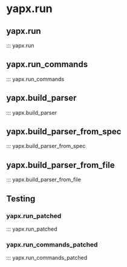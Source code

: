 # yapx.run

## yapx.run
::: yapx.run

## yapx.run_commands
::: yapx.run_commands

## yapx.build_parser
::: yapx.build_parser

## yapx.build_parser_from_spec
::: yapx.build_parser_from_spec

## yapx.build_parser_from_file
::: yapx.build_parser_from_file

## Testing

### yapx.run_patched
::: yapx.run_patched

### yapx.run_commands_patched
::: yapx.run_commands_patched

